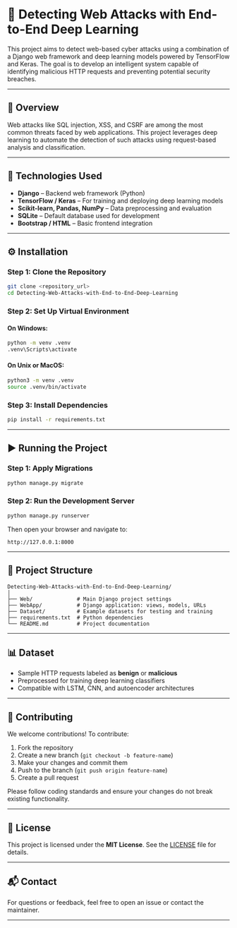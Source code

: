 
# 🔐 Detecting Web Attacks with End-to-End Deep Learning

This project aims to detect web-based cyber attacks using a combination of a Django web framework and deep learning models powered by TensorFlow and Keras. The goal is to develop an intelligent system capable of identifying malicious HTTP requests and preventing potential security breaches.

---

## 🚀 Overview

Web attacks like SQL injection, XSS, and CSRF are among the most common threats faced by web applications. This project leverages deep learning to automate the detection of such attacks using request-based analysis and classification.

---

## 🧠 Technologies Used

- **Django** – Backend web framework (Python)
- **TensorFlow / Keras** – For training and deploying deep learning models
- **Scikit-learn, Pandas, NumPy** – Data preprocessing and evaluation
- **SQLite** – Default database used for development
- **Bootstrap / HTML** – Basic frontend integration

---

## ⚙️ Installation

### Step 1: Clone the Repository

```bash
git clone <repository_url>
cd Detecting-Web-Attacks-with-End-to-End-Deep-Learning
````

### Step 2: Set Up Virtual Environment

#### On Windows:

```bash
python -m venv .venv
.venv\Scripts\activate
```

#### On Unix or MacOS:

```bash
python3 -m venv .venv
source .venv/bin/activate
```

### Step 3: Install Dependencies

```bash
pip install -r requirements.txt
```

---

## ▶️ Running the Project

### Step 1: Apply Migrations

```bash
python manage.py migrate
```

### Step 2: Run the Development Server

```bash
python manage.py runserver
```

Then open your browser and navigate to:

```
http://127.0.0.1:8000
```

---

## 📁 Project Structure

```
Detecting-Web-Attacks-with-End-to-End-Deep-Learning/
│
├── Web/              # Main Django project settings
├── WebApp/           # Django application: views, models, URLs
├── Dataset/          # Example datasets for testing and training
├── requirements.txt  # Python dependencies
└── README.md         # Project documentation
```

---

## 📊 Dataset

* Sample HTTP requests labeled as **benign** or **malicious**
* Preprocessed for training deep learning classifiers
* Compatible with LSTM, CNN, and autoencoder architectures

---

## 🤝 Contributing

We welcome contributions! To contribute:

1. Fork the repository
2. Create a new branch (`git checkout -b feature-name`)
3. Make your changes and commit them
4. Push to the branch (`git push origin feature-name`)
5. Create a pull request

Please follow coding standards and ensure your changes do not break existing functionality.

---

## 📄 License

This project is licensed under the **MIT License**. See the [LICENSE](LICENSE) file for details.

---

## 📬 Contact

For questions or feedback, feel free to open an issue or contact the maintainer.

---


